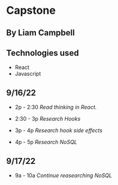 # Capstone

## By Liam Campbell
## Technologies used
* React
* Javascript

## 9/16/22
* 2p - 2:30
_Read thinking in React._

* 2:30 - 3p
_Research Hooks_

* 3p - 4p
_Research hook side effects_

* 4p - 5p
_Research NoSQL_

## 9/17/22
* 9a - 10a 
_Continue reasearching NoSQL_





